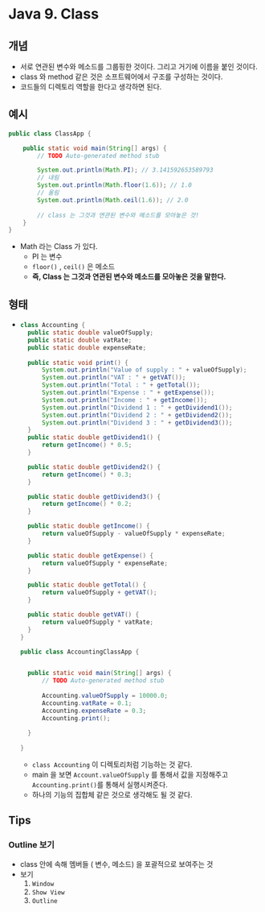 # Java 9. Class

## 개념

- 서로 연관된 변수와 메소드를 그룹핑한 것이다.
  그리고 거기에 이름을 붙인 것이다.
- class 와 method 같은 것은 소프트웨어에서 구조를 구성하는 것이다.
- 코드들의 디렉토리 역할을 한다고 생각하면 된다.



## 예시

```java
public class ClassApp {

	public static void main(String[] args) {
		// TODO Auto-generated method stub

		System.out.println(Math.PI); // 3.141592653589793
		// 내림
		System.out.println(Math.floor(1.6)); // 1.0
		// 올림
		System.out.println(Math.ceil(1.6)); // 2.0
		
		// class 는 그것과 연관된 변수와 메소드를 모아놓은 것!
	}
}

```

- Math 라는 Class 가 있다.
  - PI 는 변수
  - `floor()` , `ceil()` 은 메소드
  - **즉, Class 는 그것과 연관된 변수와 메소드를 모아놓은 것을 말한다.**





## 형태

- ```java
  class Accounting {
  	public static double valueOfSupply;
  	public static double vatRate;
  	public static double expenseRate;
  	
  	public static void print() {
  		System.out.println("Value of supply : " + valueOfSupply); 
  		System.out.println("VAT : " + getVAT()); 
  		System.out.println("Total : " + getTotal());
  		System.out.println("Expense : " + getExpense());
  		System.out.println("Income : " + getIncome());
  		System.out.println("Dividend 1 : " + getDividend1());
  		System.out.println("Dividend 2 : " + getDividend2());
  		System.out.println("Dividend 3 : " + getDividend3());
  	}
  	public static double getDividend1() {
  		return getIncome() * 0.5;
  	}
  
  	public static double getDividend2() {
  		return getIncome() * 0.3;
  	}
  
  	public static double getDividend3() {
  		return getIncome() * 0.2;
  	}
  
  	public static double getIncome() {
  		return valueOfSupply - valueOfSupply * expenseRate;
  	}
  
  	public static double getExpense() {
  		return valueOfSupply * expenseRate;
  	}
  
  	public static double getTotal() {
  		return valueOfSupply + getVAT();
  	}
  
  	public static double getVAT() {
  		return valueOfSupply * vatRate;
  	}
  }
  
  public class AccountingClassApp {
  
  
  	public static void main(String[] args) {
  		// TODO Auto-generated method stub
  		
  		Accounting.valueOfSupply = 10000.0;
  		Accounting.vatRate = 0.1;
  		Accounting.expenseRate = 0.3;
  		Accounting.print();
  		
  	}
  	
  }
  
  ```

  - `class Accounting` 이 디렉토리처럼 기능하는 것 같다.
  - main 을 보면 `Account.valueOfSupply` 를 통해서 값을 지정해주고
    `Accounting.print()`를 통해서 실행시켜준다.
  - 하나의 기능의 집합체 같은 것으로 생각해도 될 것 같다.



## Tips



### Outline 보기

- class 안에 속해 멤버들 ( 변수, 메소드) 을 포괄적으로 보여주는 것
- 보기
  1. `Window`
  2. `Show View`
  3. `Outline`
